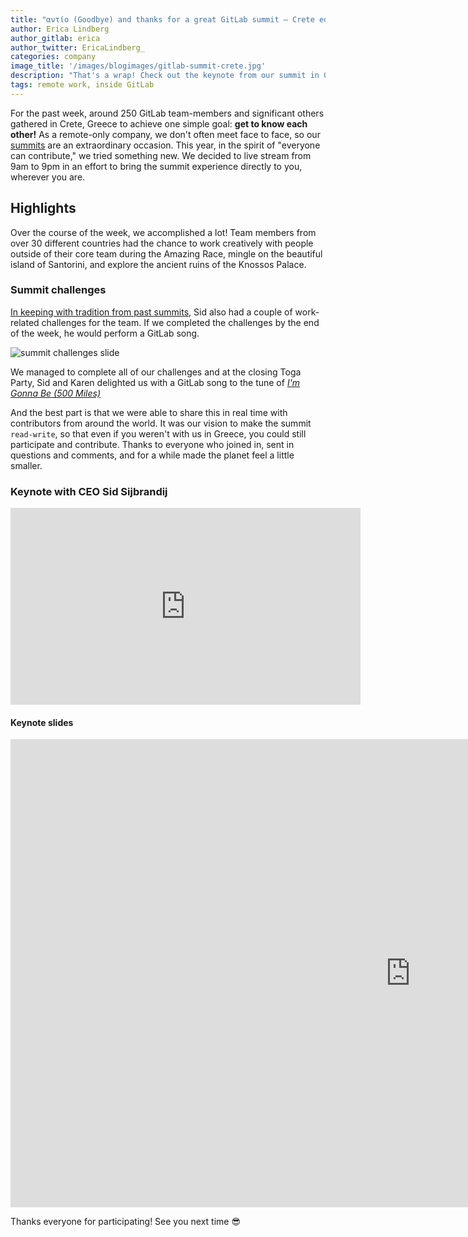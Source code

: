 ```yaml
---
title: "αντίο (Goodbye) and thanks for a great GitLab summit – Crete edition"
author: Erica Lindberg
author_gitlab: erica
author_twitter: EricaLindberg_
categories: company
image_title: '/images/blogimages/gitlab-summit-crete.jpg'
description: "That's a wrap! Check out the keynote from our summit in Greece below."
tags: remote work, inside GitLab
---
```


For the past week, around 250 GitLab team-members and significant others gathered in Crete, Greece
to achieve one simple goal: **get to know each other!** As a remote-only company, we
don't often meet face to face, so our [summits](/events/summit-las-vegas/) are an extraordinary occasion. This year, in the spirit of "everyone can contribute," we tried something new.
We decided to live stream from 9am to 9pm in an effort to bring the summit experience
directly to you, wherever you are.

<!-- more -->

## Highlights

Over the course of the week, we accomplished a lot! Team members from over 30
different countries had the chance to work creatively with people outside of their
core team during the Amazing Race, mingle on the beautiful island of Santorini,
and explore the ancient ruins of the Knossos Palace.

### Summit challenges

[In keeping with tradition from past summits](https://www.youtube.com/watch?time_continue=1&v=39chczWRKws),
Sid also had a couple of work-related challenges for the team. If we completed the challenges
by the end of the week, he would perform a GitLab song.

![summit challenges slide](/images/blogimages/summit-challenges-slide.jpg)

We managed to complete all of our challenges and at the closing Toga Party, Sid and Karen delighted us with a GitLab song to the tune
of *[I'm Gonna Be (500 Miles)](https://www.youtube.com/watch?v=tbNlMtqrYS0)* <i class="fas fa-microphone" aria-hidden="true"></i>

And the best part is that we were able to share this in real time with contributors from around the world. It was our vision to make the summit `read-write`, so that even if you weren't with us in Greece, you could
still participate and contribute. Thanks to everyone who joined in, sent in questions and comments, and for a while made the planet feel a little smaller.

### Keynote with CEO Sid Sijbrandij

<iframe width="560" height="315" src="https://www.youtube.com/embed/AopRnEbvgzE?start=3925" frameborder="0" allowfullscreen></iframe>

#### Keynote slides

<iframe src="https://docs.google.com/presentation/d/e/2PACX-1vQA5srWjTIMmNHR3vWITDXlHj3iBSwxaTVLc_haoDZoBiH6XnGn_JdbR11A1YVOBd_mdcMZnxG_5yDS/embed?start=false&loop=false&delayms=3000" frameborder="0" width="1280" height="749" allowfullscreen="true" mozallowfullscreen="true" webkitallowfullscreen="true"></iframe>

Thanks everyone for participating! See you next time 😎
